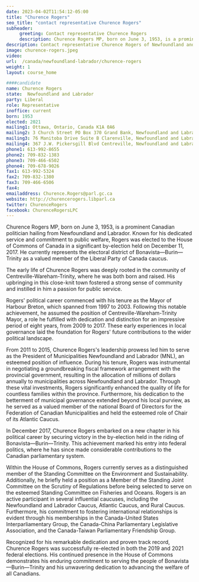```yaml
---
date: 2023-04-02T11:54:12-05:00
title: "Churence Rogers"
seo_title: "contact representative Churence Rogers"
subheader:
     greeting: Contact representative Churence Rogers
     description: Churence Rogers MP, born on June 3, 1953, is a prominent Canadian politician hailing from Newfoundland and Labrador. Known for his dedicated service and commitment to public welfare, Rogers was elected to the House of Commons of Canada in a significant by-election held on December 11, 2017. He currently represents the electoral district of Bonavista—Burin—Trinity as a valued member of the Liberal Party of Canada caucus.
description: Contact representative Churence Rogers of Newfoundland and Labrador. Contact information for Churence Rogers includes email address, phone number, and mailing address.
image: churence-rogers.jpeg
video:
url:  /canada/newfoundland-labrador/churence-rogers
weight: 1
layout: course_home

####candidate
name: Churence Rogers
state:	Newfoundland and Labrador
party: Liberal
role: Representative
inoffice: current
born: 1953
elected: 2021
mailing1: Ottawa, Ontario, Canada K1A 0A6
mailing2: 3 Church Street PO Box 370 Grand Bank, Newfoundland and Labrador A0E 1W0
mailing3: 76 Manitoba Drive Suite B Clarenville, Newfoundland and Labrador A5A 1K6
mailing4: 367 J.W. Pickersgill Blvd Centreville, Newfoundland and Labrador A0G 4P0
phone1: 613-992-8655
phone2: 709-832-1383
phone3: 709-466-6502
phone4: 709-678-9026
fax1: 613-992-5324
fax2: 709-832-1380
fax3: 709-466-6506
fax4:
emailaddress: Churence.Rogers@parl.gc.ca
website: http://churencerogers.libparl.ca
twitter: ChurenceRogers
facebook: ChurenceRogersLPC
---
```


Churence Rogers MP, born on June 3, 1953, is a prominent Canadian politician hailing from Newfoundland and Labrador. Known for his dedicated service and commitment to public welfare, Rogers was elected to the House of Commons of Canada in a significant by-election held on December 11, 2017. He currently represents the electoral district of Bonavista—Burin—Trinity as a valued member of the Liberal Party of Canada caucus.

The early life of Churence Rogers was deeply rooted in the community of Centreville-Wareham-Trinity, where he was both born and raised. His upbringing in this close-knit town fostered a strong sense of community and instilled in him a passion for public service.

Rogers' political career commenced with his tenure as the Mayor of Harbour Breton, which spanned from 1997 to 2003. Following this notable achievement, he assumed the position of Centreville-Wareham-Trinity Mayor, a role he fulfilled with dedication and distinction for an impressive period of eight years, from 2009 to 2017. These early experiences in local governance laid the foundation for Rogers' future contributions to the wider political landscape.

From 2011 to 2015, Churence Rogers's leadership prowess led him to serve as the President of Municipalities Newfoundland and Labrador (MNL), an esteemed position of influence. During his tenure, Rogers was instrumental in negotiating a groundbreaking fiscal framework arrangement with the provincial government, resulting in the allocation of millions of dollars annually to municipalities across Newfoundland and Labrador. Through these vital investments, Rogers significantly enhanced the quality of life for countless families within the province. Furthermore, his dedication to the betterment of municipal governance extended beyond his local purview, as he served as a valued member of the national Board of Directors for the Federation of Canadian Municipalities and held the esteemed role of Chair of its Atlantic Caucus.

In December 2017, Churence Rogers embarked on a new chapter in his political career by securing victory in the by-election held in the riding of Bonavista—Burin—Trinity. This achievement marked his entry into federal politics, where he has since made considerable contributions to the Canadian parliamentary system.

Within the House of Commons, Rogers currently serves as a distinguished member of the Standing Committee on the Environment and Sustainability. Additionally, he briefly held a position as a Member of the Standing Joint Committee on the Scrutiny of Regulations before being selected to serve on the esteemed Standing Committee on Fisheries and Oceans. Rogers is an active participant in several influential caucuses, including the Newfoundland and Labrador Caucus, Atlantic Caucus, and Rural Caucus. Furthermore, his commitment to fostering international relationships is evident through his memberships in the Canada-United States Interparliamentary Group, the Canada-China Parliamentary Legislative Association, and the Canada-Taiwan Parliamentary Friendship Group.

Recognized for his remarkable dedication and proven track record, Churence Rogers was successfully re-elected in both the 2019 and 2021 federal elections. His continued presence in the House of Commons demonstrates his enduring commitment to serving the people of Bonavista—Burin—Trinity and his unwavering dedication to advancing the welfare of all Canadians.
